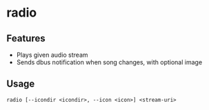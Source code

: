 # radio

## Features
* Plays given audio stream
* Sends dbus notification when song changes, with optional image

## Usage
`radio [--icondir <icondir>, --icon <icon>] <stream-uri>`

